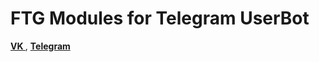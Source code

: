 # FTG Modules for Telegram UserBot
**[VK ](https://vk.com/axaxaxaxb)**, **[Telegram](https://tlgg.ru/@axaxaxaxb)**
